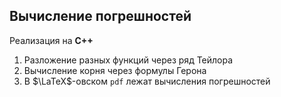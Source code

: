 ## Вычисление погрешностей
Реализация на **C++**
1) Разложение разных функций через ряд Тейлора
2) Вычисление корня через формулы Герона
3) В $\LaTeX$-овском $\texttt{pdf}$ лежат вычисления погрешностей
